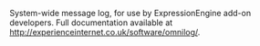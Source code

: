 System-wide message log, for use by ExpressionEngine add-on developers. Full
documentation available at http://experienceinternet.co.uk/software/omnilog/.
